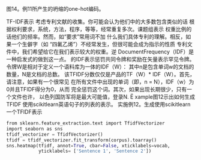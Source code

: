 图14。例11所产生的坍缩的one-hot编码。

TF-IDF表示
考虑专利文献的收集。你可能会认为他们中的大多数包含类似的话
根据权利要求，系统，方法，程序，等等，经常重复多次。课题组表示
权重比例的话他们的频率。然而，如“要求”常用词不加
什么我们具体专利的理解。相反，如果一个生僻字（如
“四氟乙烯”）不经常发生，但很可能会成为指示的性质
专利文件中，我们希望给它在我们表示较大的权重。逆
DocumentFrequency（IDF）是一种启发式的做到这一点。
的IDF表示惩罚共同令牌和奖励在矢量表示罕见令牌。
令牌W是相对于定义一个语料库为一体的IDF（W）：
其中n是包含单词w的文档的数量，N是文档的总数。
该TFIDF分数仅仅是产品的TF（W）* IDF（W）。首先，请注意，如果有一个很常见
在所有文件中出现的单词（即，n = N），IDF（w）为0并且TFIDF得分为0，从而
完全惩罚这个词。其次，如果出现长期很少，只有一个文件也许，
以色列国防军将是最大可能值，登录N.
Ë
xample图12示出如何生成TFIDF
使用scikitlearn英语句子的列表的表示。
实施例12。生成使用scikitlearn一个TFIDF表示
```python
from sklearn.feature_extraction.text import TfidfVectorizer
import seaborn as sns
tfidf_vectorizer = TfidfVectorizer()
tfidf = tfidf_vectorizer.fit_transform(corpus).toarray()
sns.heatmap(tfidf, annot=True, cbar=False, xticklabels=vocab,
            yticklabels= ['Sentence 1', 'Sentence 2'])
```
